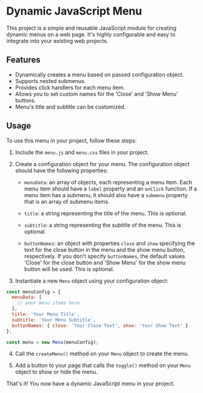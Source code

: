 # Dynamic JavaScript Menu

This project is a simple and reusable JavaScript module for creating dynamic menus on a web page. It's highly configurable and easy to integrate into your existing web projects.

## Features

- Dynamically creates a menu based on passed configuration object.
- Supports nested submenus.
- Provides click handlers for each menu item.
- Allows you to set custom names for the 'Close' and 'Show Menu' buttons.
- Menu's title and subtitle can be customized.

## Usage

To use this menu in your project, follow these steps:

1. Include the `menu.js` and `menu.css` files in your project.

2. Create a configuration object for your menu. The configuration object should have the following properties:

   - `menuData`: an array of objects, each representing a menu item. Each menu item should have a `label` property and an `onClick` function. If a menu item has a submenu, it should also have a `submenu` property that is an array of submenu items.

   - `title`: a string representing the title of the menu. This is optional.

   - `subtitle`: a string representing the subtitle of the menu. This is optional.

   - `buttonNames`: an object with properties `close` and `show` specifying the text for the close button in the menu and the show menu button, respectively. If you don't specify `buttonNames`, the default values 'Close' for the close button and 'Show Menu' for the show menu button will be used. This is optional.

3. Instantiate a new `Menu` object using your configuration object:

```javascript
const menuConfig = {
  menuData: [
    // your menu items here
  ],
  title: 'Your Menu Title',
  subtitle: 'Your Menu Subtitle',
  buttonNames: { close: 'Your Close Text', show: 'Your Show Text' }
};

const menu = new Menu(menuConfig);
```

4. Call the `createMenu()` method on your `Menu` object to create the menu.

5. Add a button to your page that calls the `toggle()` method on your `Menu` object to show or hide the menu.

That's it! You now have a dynamic JavaScript menu in your project.
